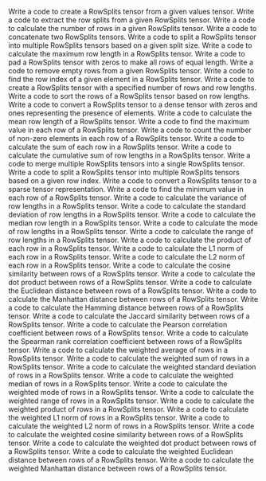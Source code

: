 Write a code to create a RowSplits tensor from a given values tensor.
Write a code to extract the row splits from a given RowSplits tensor.
Write a code to calculate the number of rows in a given RowSplits tensor.
Write a code to concatenate two RowSplits tensors.
Write a code to split a RowSplits tensor into multiple RowSplits tensors based on a given split size.
Write a code to calculate the maximum row length in a RowSplits tensor.
Write a code to pad a RowSplits tensor with zeros to make all rows of equal length.
Write a code to remove empty rows from a given RowSplits tensor.
Write a code to find the row index of a given element in a RowSplits tensor.
Write a code to create a RowSplits tensor with a specified number of rows and row lengths.
Write a code to sort the rows of a RowSplits tensor based on row lengths.
Write a code to convert a RowSplits tensor to a dense tensor with zeros and ones representing the presence of elements.
Write a code to calculate the mean row length of a RowSplits tensor.
Write a code to find the maximum value in each row of a RowSplits tensor.
Write a code to count the number of non-zero elements in each row of a RowSplits tensor.
Write a code to calculate the sum of each row in a RowSplits tensor.
Write a code to calculate the cumulative sum of row lengths in a RowSplits tensor.
Write a code to merge multiple RowSplits tensors into a single RowSplits tensor.
Write a code to split a RowSplits tensor into multiple RowSplits tensors based on a given row index.
Write a code to convert a RowSplits tensor to a sparse tensor representation.
Write a code to find the minimum value in each row of a RowSplits tensor.
Write a code to calculate the variance of row lengths in a RowSplits tensor.
Write a code to calculate the standard deviation of row lengths in a RowSplits tensor.
Write a code to calculate the median row length in a RowSplits tensor.
Write a code to calculate the mode of row lengths in a RowSplits tensor.
Write a code to calculate the range of row lengths in a RowSplits tensor.
Write a code to calculate the product of each row in a RowSplits tensor.
Write a code to calculate the L1 norm of each row in a RowSplits tensor.
Write a code to calculate the L2 norm of each row in a RowSplits tensor.
Write a code to calculate the cosine similarity between rows of a RowSplits tensor.
Write a code to calculate the dot product between rows of a RowSplits tensor.
Write a code to calculate the Euclidean distance between rows of a RowSplits tensor.
Write a code to calculate the Manhattan distance between rows of a RowSplits tensor.
Write a code to calculate the Hamming distance between rows of a RowSplits tensor.
Write a code to calculate the Jaccard similarity between rows of a RowSplits tensor.
Write a code to calculate the Pearson correlation coefficient between rows of a RowSplits tensor.
Write a code to calculate the Spearman rank correlation coefficient between rows of a RowSplits tensor.
Write a code to calculate the weighted average of rows in a RowSplits tensor.
Write a code to calculate the weighted sum of rows in a RowSplits tensor.
Write a code to calculate the weighted standard deviation of rows in a RowSplits tensor.
Write a code to calculate the weighted median of rows in a RowSplits tensor.
Write a code to calculate the weighted mode of rows in a RowSplits tensor.
Write a code to calculate the weighted range of rows in a RowSplits tensor.
Write a code to calculate the weighted product of rows in a RowSplits tensor.
Write a code to calculate the weighted L1 norm of rows in a RowSplits tensor.
Write a code to calculate the weighted L2 norm of rows in a RowSplits tensor.
Write a code to calculate the weighted cosine similarity between rows of a RowSplits tensor.
Write a code to calculate the weighted dot product between rows of a RowSplits tensor.
Write a code to calculate the weighted Euclidean distance between rows of a RowSplits tensor.
Write a code to calculate the weighted Manhattan distance between rows of a RowSplits tensor.